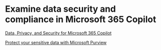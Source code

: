 # Examine data security and compliance in Microsoft 365 Copilot

[Data, Privacy, and Security for Microsoft 365 Copilot](https://learn.microsoft.com/en-us/copilot/microsoft-365/microsoft-365-copilot-privacy)

[Protect your sensitive data with Microsoft Purview](https://learn.microsoft.com/en-us/purview/information-protection)
